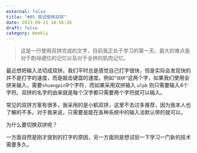 ```yaml
---
external: false
title: "#05 尝试使用双拼"
date: 2023-09-21 18:56:26
draft: false
category: Weekly
---
```

> 这是一行使用双拼完成的文字，目前我正处于学习的第一天。最大的难点是对于韵母键位的记忆以及对于全拼的肌肉记忆。

最近想把输入法切成双拼。我们平时总是感觉自己打字很快，但是实际会发现快的并不是打字的速度，而是敲击键盘的速度。例如`“双拼”`这两个字，如果我们使用全拼来输入，需要`shuangpin`9个字符，而如果采用双拼输入 `ulpb` 则只需要输入4个字符。双拼的名字的由来就是每个汉字都只需要两个字符就可以输入。

常见的双拼方案有很多，我采用的是小鹤双拼，这里不去过多推荐，因为我本人也了解的不多。对于我来说，只需要是能在各种系统中的输入法默认带的就可以。

为什么要切换双拼呢？

一方面自然是刚才提到的打字的原因，另一方面则是想试验一下学习一门新的技术需要多久。


